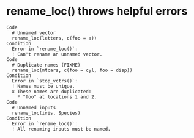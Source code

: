 # rename_loc() throws helpful errors

    Code
      # Unnamed vector
      rename_loc(letters, c(foo = a))
    Condition
      Error in `rename_loc()`:
      ! Can't rename an unnamed vector.
    Code
      # Duplicate names (FIXME)
      rename_loc(mtcars, c(foo = cyl, foo = disp))
    Condition
      Error in `stop_vctrs()`:
      ! Names must be unique.
      x These names are duplicated:
        * "foo" at locations 1 and 2.
    Code
      # Unnamed inputs
      rename_loc(iris, Species)
    Condition
      Error in `rename_loc()`:
      ! All renaming inputs must be named.

